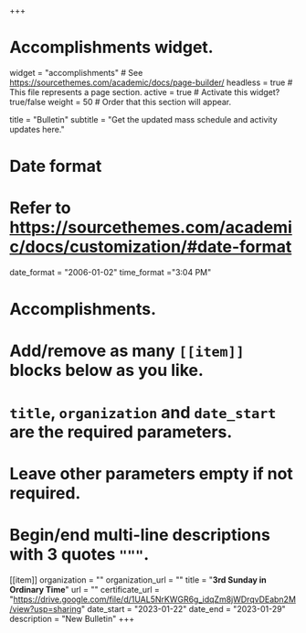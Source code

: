 +++
# Accomplishments widget.
widget = "accomplishments"  # See https://sourcethemes.com/academic/docs/page-builder/
headless = true  # This file represents a page section.
active = true  # Activate this widget? true/false
weight = 50  # Order that this section will appear.

title = "Bulletin"
subtitle = "Get the updated mass schedule and activity updates here."

# Date format
#   Refer to https://sourcethemes.com/academic/docs/customization/#date-format
date_format = "2006-01-02"
time_format ="3:04 PM"

# Accomplishments.
#   Add/remove as many `[[item]]` blocks below as you like.
#   `title`, `organization` and `date_start` are the required parameters.
#   Leave other parameters empty if not required.
#   Begin/end multi-line descriptions with 3 quotes `"""`.


[[item]]
  organization = ""
  organization_url = ""
  title = "**3rd Sunday in Ordinary Time**"
  url = ""
  certificate_url = "https://drive.google.com/file/d/1UAL5NrKWGR6g_idqZm8jWDrqvDEabn2M/view?usp=sharing"
  date_start = "2023-01-22"
  date_end = "2023-01-29"
  description = "New Bulletin"
+++
